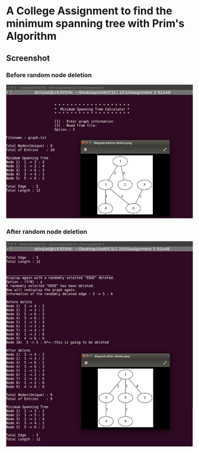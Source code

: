 # A College Assignment to find the minimum spanning tree with Prim's Algorithm

## Screenshot
### Before random node deletion
![image](https://github.com/shinjiat/Minimum-Spanning-Tree/blob/master/Assignment%203/screenshots/read%20from%20file%201.png?raw=true)


### After random node deletion
![image](https://github.com/shinjiat/Minimum-Spanning-Tree/blob/master/Assignment%203/screenshots/read%20from%20file%202.png?raw=true)
